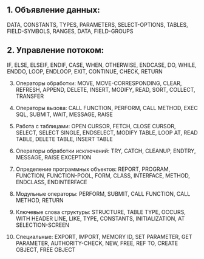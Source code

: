 ## 1. Объявление данных:
DATA, CONSTANTS, TYPES, PARAMETERS, SELECT-OPTIONS, TABLES, FIELD-SYMBOLS, RANGES, DATA, FIELD-GROUPS

## 2. Управление потоком:
IF, ELSE, ELSEIF, ENDIF, CASE, WHEN, OTHERWISE, ENDCASE, DO, WHILE, ENDDO, LOOP, ENDLOOP, EXIT, CONTINUE, CHECK, RETURN

3. Операторы обработки:
MOVE, MOVE-CORRESPONDING, CLEAR, REFRESH, APPEND, DELETE, INSERT, MODIFY, READ, SORT, COLLECT, TRANSFER

4. Операторы вызова:
CALL FUNCTION, PERFORM, CALL METHOD, EXEC SQL, SUBMIT, WAIT, MESSAGE, RAISE

5. Работа с таблицами:
OPEN CURSOR, FETCH, CLOSE CURSOR, SELECT, SELECT SINGLE, ENDSELECT, MODIFY TABLE, LOOP AT, READ TABLE, DELETE TABLE, INSERT TABLE

6. Операторы обработки исключений:
TRY, CATCH, CLEANUP, ENDTRY, MESSAGE, RAISE EXCEPTION

7. Определение программных объектов:
REPORT, PROGRAM, FUNCTION, FUNCTION-POOL, FORM, CLASS, INTERFACE, METHOD, ENDCLASS, ENDINTERFACE

8. Модульные операторы:
PERFORM, SUBMIT, CALL FUNCTION, CALL METHOD, RETURN

9. Ключевые слова структуры:
STRUCTURE, TABLE TYPE, OCCURS, WITH HEADER LINE, LIKE, TYPE, CONSTANTS, INITIALIZATION, AT SELECTION-SCREEN

10. Специальные:
EXPORT, IMPORT, MEMORY ID, SET PARAMETER, GET PARAMETER, AUTHORITY-CHECK, NEW, FREE, REF TO, CREATE OBJECT, FREE OBJECT
